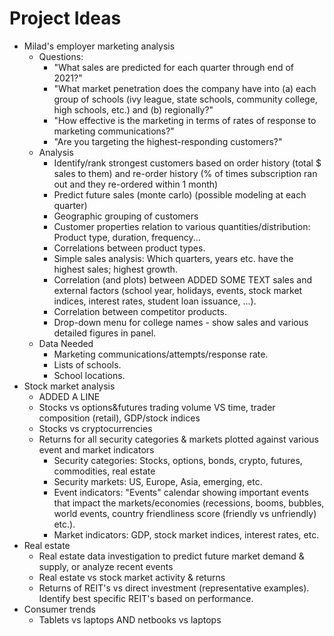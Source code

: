 # Project Ideas

- Milad's employer marketing analysis
    - Questions:
        - "What sales are predicted for each quarter through end of 2021?"
        - "What market penetration does the company have into (a) each group of schools (ivy league, state schools, community college, high schools, etc.) and (b) regionally?"
        - "How effective is the marketing in terms of rates of response to marketing communications?"
        - "Are you targeting the highest-responding customers?"
    - Analysis
        - Identify/rank strongest customers based on order history (total $ sales to them) and re-order history (% of times subscription ran out and they re-ordered within 1 month)
        - Predict future sales (monte carlo) (possible modeling at each quarter)
        - Geographic grouping of customers
        - Customer properties relation to various quantities/distribution: Product type, duration, frequency...
        - Correlations between product types.
        - Simple sales analysis: Which quarters, years etc. have the highest sales; highest growth.
        - Correlation (and plots) between ADDED SOME TEXT sales and external factors (school year, holidays, events, stock market indices, interest rates, student loan issuance, ...).
        - Correlation between competitor products.
        - Drop-down menu for college names - show sales and various detailed figures in panel.
    - Data Needed
        - Marketing communications/attempts/response rate.
        - Lists of schools.
        - School locations.
- Stock market analysis
    - ADDED A LINE
    - Stocks vs options&futures trading volume VS time, trader composition (retail), GDP/stock indices
    - Stocks vs cryptocurrencies
    - Returns for all security categories & markets plotted against various event and market indicators
        - Security categories: Stocks, options, bonds, crypto, futures, commodities, real estate
        - Security markets: US, Europe, Asia, emerging, etc.
        - Event indicators: "Events" calendar showing important events that impact the markets/economies (recessions, booms, bubbles, world events, country friendliness score (friendly vs unfriendly) etc.).
        - Market indicators: GDP, stock market indices, interest rates, etc.
- Real estate
    - Real estate data investigation to predict future market demand & supply, or analyze recent events
    - Real estate vs stock market activity & returns
    - Returns of REIT's vs direct investment (representative examples). Identify best specific REIT's based on performance.
- Consumer trends
    - Tablets vs laptops AND netbooks vs laptops
